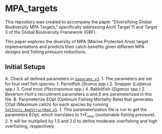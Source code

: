 # MPA_targets
This repository was created to accompany the paper "Diversifying Global Biodiversity MPA Targets," specifically addressing Aichi Target 11 and Target 3 of the Global Biodiversity Framework (GBF).

This paper explores the diversity of MPA (Marine Protected Area) target implementations and predicts their catch benefits given different MPA designs and fishing pressure reductions.

## Initial Setups
A. Check all defined parameters in [`spparams_v3`](mains/spparams_v3.m).
    1. The parameters are set for four reef fish species: 
        1. Parrotfish (*Scarus* spp.) 
        2. Snapper (*Lutjanus* spp.) 
        3. Coral trout (*Plectropomus* spp.) 
        4. Rabbitfish (*Siganus* spp.) 
    2. Beverton-Holt's recruitment parameters α and β are parameterized in this file. 
B. Parameterize EOpt (Optimum Fishing Mortality Rate) that generates COpt (Maximum catch) for each species by running [`SetInits_AgeStructMod_v5`](mains/SetInits_AgeStructMod_v5.m). 
    1. This parameterization file is run to get the parameters EOpt, which translates to 1×F<sub>msy</sub> (sustainable fishing pressure).
    2. It will be multiplied by 1.5 and 2.0 to define moderate overfishing and high overfishing, respectively.

